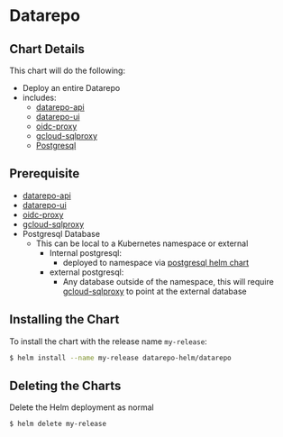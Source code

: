 # Datarepo

## Chart Details
This chart will do the following:
- Deploy an entire Datarepo
- includes:
  - [datarepo-api](https://github.com/broadinstitute/datarepo-helm/tree/master/charts/datarepo-api)
  - [datarepo-ui](https://github.com/broadinstitute/datarepo-helm/tree/master/charts/datarepo-ui)
  - [oidc-proxy](https://github.com/broadinstitute/datarepo-helm/tree/master/charts/oidc-proxy)
  - [gcloud-sqlproxy](https://github.com/broadinstitute/datarepo-helm/tree/master/charts/gcloud-sqlproxy)
  - [Postgresql](https://github.com/helm/charts/tree/master/stable/postgresql)

## Prerequisite
- [datarepo-api](https://github.com/broadinstitute/datarepo-helm/tree/master/charts/datarepo-api)
- [datarepo-ui](https://github.com/broadinstitute/datarepo-helm/tree/master/charts/datarepo-ui)
- [oidc-proxy](https://github.com/broadinstitute/datarepo-helm/tree/master/charts/oidc-proxy)
- [gcloud-sqlproxy](https://github.com/broadinstitute/datarepo-helm/tree/master/charts/gcloud-sqlproxy)
- Postgresql Database
  - This can be local to a Kubernetes namespace or external
    - Internal postgresql:
      - deployed to namespace via [postgresql helm chart](https://github.com/helm/charts/tree/master/stable/postgresql)
    - external  postgresql:
      - Any database outside of the namespace, this will require [gcloud-sqlproxy](https://github.com/broadinstitute/datarepo-helm/tree/master/charts/gcloud-sqlproxy) to point at the external database


## Installing the Chart

To install the chart with the release name `my-release`:

```bash
$ helm install --name my-release datarepo-helm/datarepo
```

## Deleting the Charts

Delete the Helm deployment as normal

```
$ helm delete my-release
```
